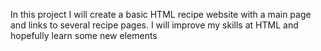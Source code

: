 In this project I will create a basic HTML recipe website with a main page and links to several recipe pages.  I will improve my skills at HTML and hopefully learn some new elements